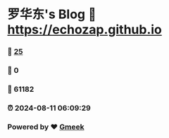 # 罗华东's Blog :link: https://echozap.github.io 
### :page_facing_up: [25](https://echozap.github.io/tag.html) 
### :speech_balloon: 0 
### :hibiscus: 61182 
### :alarm_clock: 2024-08-11 06:09:29 
### Powered by :heart: [Gmeek](https://github.com/Meekdai/Gmeek)

